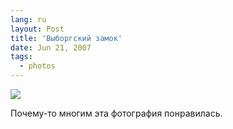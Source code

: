 ```yaml
---
lang: ru
layout: Post
title: 'Выборгский замок'
date: Jun 21, 2007
tags:
  - photos
---
```


![](/images/blog/Sapegin-Artem-20D-2007-05-27-358-5879.jpg)

Почему-то многим эта фотография понравилась.
